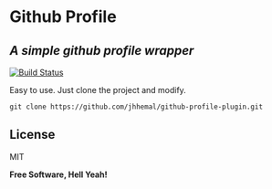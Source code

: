 # Github Profile
## _A simple github profile wrapper_


[![Build Status](https://travis-ci.org/joemccann/dillinger.svg?branch=master)](https://travis-ci.org/joemccann/dillinger)

Easy to use. Just clone the project and modify.

`git clone https://github.com/jhhemal/github-profile-plugin.git`

## License

MIT

**Free Software, Hell Yeah!**
